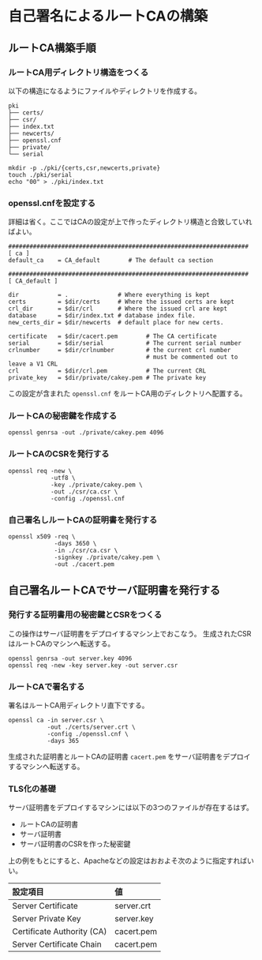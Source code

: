 # 自己署名によるルートCAの構築

## ルートCA構築手順

### ルートCA用ディレクトリ構造をつくる

以下の構造になるようにファイルやディレクトリを作成する。

```
pki
├── certs/
├── csr/
├── index.txt
├── newcerts/
├── openssl.cnf
├── private/
└── serial
```

```
mkdir -p ./pki/{certs,csr,newcerts,private}
touch ./pki/serial
echo "00" > ./pki/index.txt
```

### openssl.cnfを設定する

詳細は省く。ここではCAの設定が上で作ったディレクトリ構造と合致していればよい。

```
####################################################################
[ ca ]
default_ca    = CA_default        # The default ca section

####################################################################
[ CA_default ]

dir           = .              # Where everything is kept
certs         = $dir/certs     # Where the issued certs are kept
crl_dir       = $dir/crl       # Where the issued crl are kept
database      = $dir/index.txt # database index file.
new_certs_dir = $dir/newcerts  # default place for new certs.

certificate   = $dir/cacert.pem        # The CA certificate
serial        = $dir/serial            # The current serial number
crlnumber     = $dir/crlnumber         # the current crl number
                                       # must be commented out to leave a V1 CRL
crl           = $dir/crl.pem           # The current CRL
private_key   = $dir/private/cakey.pem # The private key
```

この設定が含まれた `openssl.cnf` をルートCA用のディレクトリへ配置する。

### ルートCAの秘密鍵を作成する

```
openssl genrsa -out ./private/cakey.pem 4096
```

### ルートCAのCSRを発行する

```
openssl req -new \
            -utf8 \
            -key ./private/cakey.pem \
            -out ./csr/ca.csr \
            -config ./openssl.cnf
```

### 自己署名しルートCAの証明書を発行する

```
openssl x509 -req \
             -days 3650 \
             -in ./csr/ca.csr \
             -signkey ./private/cakey.pem \
             -out ./cacert.pem
```

## 自己署名ルートCAでサーバ証明書を発行する

### 発行する証明書用の秘密鍵とCSRをつくる

この操作はサーバ証明書をデプロイするマシン上でおこなう。
生成されたCSRはルートCAのマシンへ転送する。

```
openssl genrsa -out server.key 4096
openssl req -new -key server.key -out server.csr
```

### ルートCAで署名する

署名はルートCA用ディレクトリ直下でする。

```
openssl ca -in server.csr \
           -out ./certs/server.crt \
           -config ./openssl.cnf \
           -days 365
```

生成された証明書とルートCAの証明書 `cacert.pem` をサーバ証明書をデプロイするマシンへ転送する。

### TLS化の基礎

サーバ証明書をデプロイするマシンには以下の3つのファイルが存在するはず。 

- ルートCAの証明書
- サーバ証明書
- サーバ証明書のCSRを作った秘密鍵

上の例をもとにすると、Apacheなどの設定はおおよそ次のように指定すればいい。

| 設定項目                   | 値         |
| :--                        | :--        |
| Server Certificate         | server.crt |
| Server Private Key         | server.key |
| Certificate Authority (CA) | cacert.pem |
| Server Certificate Chain   | cacert.pem |
